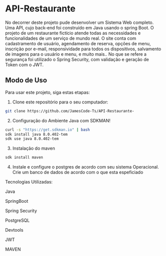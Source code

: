 # API-Restaurante
No decorrer deste projeto pude desenvolver um Sistema Web completo. Uma API, cujo back-end foi construído em Java usando o spring Boot.
O projeto de um restaurante fictício atende todas as necessidades e funcionalidades de um serviço de mundo real. 
O site conta com cadastramento de usuário, agendamento de reserva, opções de menu, inscrição por e-mail, responsividade para todos os dispositivos, salvamento de imagens para o usuário e menu,  e muito mais.. 
No que se refere a segurança foi utilizado o Spring Security, com validação e geração de Token com o JWT. 




## Modo de Uso

Para usar este projeto, siga estas etapas:

1. Clone este repositório para o seu computador:

```bash
git clone https://github.com/JamesCode-Ts/API-Restaurante-
```

2. Configuração do Ambiente Java com SDKMAN!

```bash
curl -s "https://get.sdkman.io" | bash
sdk install java 8.0.402-tem  
sdk use java 8.0.402-tem  
```
3. Instalação do maven
```bash
sdk install maven 
```

4. Instale e configure o postgres de acordo com seu sistema Operacional.
   Crie um banco de dados de acordo com o que esta espeficiado 

   



Tecnologias Utilizadas:

Java

SpringBoot

Spring Security

PostgreSQL

Devtools

JWT

MAVEN

